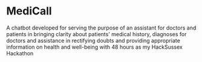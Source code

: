 # MediCall
A chatbot developed for serving the purpose of an assistant for doctors and patients in bringing clarity about patients' medical history, diagnoses for doctors and assistance in rectifying doubts and providing appropriate information on health and well-being with 48 hours as my HackSussex Hackathon
